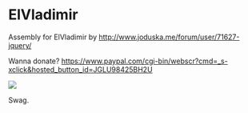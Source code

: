 # ElVladimir
Assembly for ElVladimir by http://www.joduska.me/forum/user/71627-jquery/

Wanna donate? https://www.paypal.com/cgi-bin/webscr?cmd=_s-xclick&hosted_button_id=JGLU98425BH2U


![](https://img.joduska.me/?q=http://i.imgur.com/6Nod3Bg.png)

Swag.
